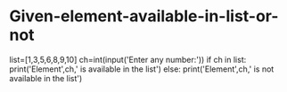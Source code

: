# Given-element-available-in-list-or-not
list=[1,3,5,6,8,9,10]
ch=int(input('Enter any number:'))
if ch in list:
    print('Element',ch,' is available in the list')
else:
    print('Element',ch,' is not available in the list')
